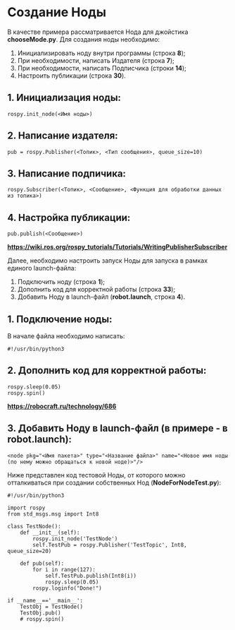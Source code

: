 # Создание Ноды

В качестве примера рассматривается Нода для джойстика **chooseMode.py**.
Для создания ноды необходимо:
1. Инициализировать ноду внутри программы (строка **8**);
2. При необходимости, написать Издателя (строка **7**);
3. При необходимости, написать Подписчика (строки **14**);
4. Настроить публикации (строка **30**).

## 1. Инициализация ноды:
```
rospy.init_node(<Имя ноды>)
```

## 2. Написание издателя:
```
pub = rospy.Publisher(<Топик>, <Тип сообщения>, queue_size=10)
```

## 3. Написание подпичика:
```
rospy.Subscriber(<Топик>, <Сообщение>, <Функция для обработки данных из топика>)
```

## 4. Настройка публикации:
```
pub.publish(<Сообщение>)
```
__https://wiki.ros.org/rospy_tutorials/Tutorials/WritingPublisherSubscriber__



Далее, необходимо настроить запуск Ноды для запуска в рамках единого launch-файла:
1. Подключить ноду (строка **1**);
2. Дополнить код для корректной работы (строка **33**);
3. Добавить Ноду в launch-файл (**robot.launch**, строка **4**).

## 1. Подключение ноды:
В начале файла необходимо написать:
```
#!/usr/bin/python3
```

## 2. Дополнить код для корректной работы:
```
rospy.sleep(0.05)
rospy.spin()
```
__https://robocraft.ru/technology/686__

## 3. Добавить Ноду в launch-файл (в примере - в robot.launch):
```
<node pkg="<Имя пакета>" type="<Название файла>" name="<Новое имя ноды (по нему можно обращаться к новой ноде)>"/>
```


Ниже представлен код тестовой Ноды, от которого можно отталкиваться при создании собственных Нод (**NodeForNodeTest.py**):
```
#!/usr/bin/python3

import rospy
from std_msgs.msg import Int8

class TestNode():
    def __init__(self):
        rospy.init_node('TestNode')
        self.TestPub = rospy.Publisher('TestTopic', Int8, queue_size=20)

    def pub(self):
        for i in range(127):
            self.TestPub.publish(Int8(i))
            rospy.sleep(0.05)
        rospy.loginfo("Done!")

if __name__=='__main__':
    TestObj = TestNode()
    TestObj.pub()
    # rospy.spin()
```